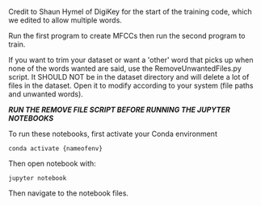 Credit to Shaun Hymel of DigiKey for the start of the training code, which we edited to allow multiple words. 

Run the first program to create MFCCs then run the second program to train.

If you want to trim your dataset or want a 'other' word that picks up when none of the words wanted are said, use the RemoveUnwantedFiles.py script. It SHOULD NOT be in the dataset directory and will delete a lot of files in the dataset. Open it to modify according to your system (file paths and unwanted words).  

***RUN THE REMOVE FILE SCRIPT BEFORE RUNNING THE JUPYTER NOTEBOOKS***

To run these notebooks, first activate your Conda environment 

```
conda activate {nameofenv}
```
Then open notebook with:
```
jupyter notebook
```
Then navigate to the notebook files.

